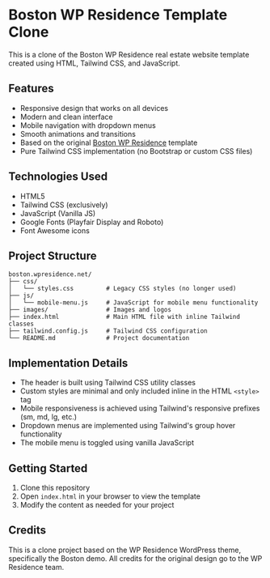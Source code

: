 # Boston WP Residence Template Clone

This is a clone of the Boston WP Residence real estate website template created using HTML, Tailwind CSS, and JavaScript.

## Features

- Responsive design that works on all devices
- Modern and clean interface
- Mobile navigation with dropdown menus
- Smooth animations and transitions
- Based on the original [Boston WP Residence](https://boston.wpresidence.net/) template
- Pure Tailwind CSS implementation (no Bootstrap or custom CSS files)

## Technologies Used

- HTML5
- Tailwind CSS (exclusively)
- JavaScript (Vanilla JS)
- Google Fonts (Playfair Display and Roboto)
- Font Awesome icons

## Project Structure

```
boston.wpresidence.net/
├── css/
│   └── styles.css         # Legacy CSS styles (no longer used)
├── js/
│   └── mobile-menu.js     # JavaScript for mobile menu functionality
├── images/                # Images and logos
├── index.html             # Main HTML file with inline Tailwind classes
├── tailwind.config.js     # Tailwind CSS configuration
└── README.md              # Project documentation
```

## Implementation Details

- The header is built using Tailwind CSS utility classes
- Custom styles are minimal and only included inline in the HTML `<style>` tag
- Mobile responsiveness is achieved using Tailwind's responsive prefixes (sm, md, lg, etc.)
- Dropdown menus are implemented using Tailwind's group hover functionality
- The mobile menu is toggled using vanilla JavaScript

## Getting Started

1. Clone this repository
2. Open `index.html` in your browser to view the template
3. Modify the content as needed for your project

## Credits

This is a clone project based on the WP Residence WordPress theme, specifically the Boston demo. All credits for the original design go to the WP Residence team. 